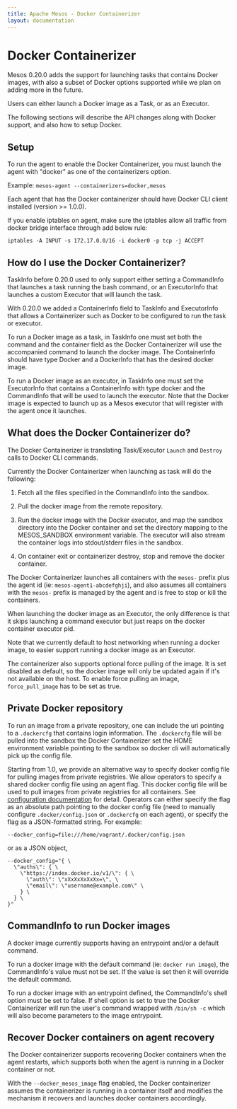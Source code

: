 ```yaml
---
title: Apache Mesos - Docker Containerizer
layout: documentation
---
```


# Docker Containerizer

Mesos 0.20.0 adds the support for launching tasks that contains Docker
images, with also a subset of Docker options supported while we plan
on adding more in the future.

Users can either launch a Docker image as a Task, or as an Executor.

The following sections will describe the API changes along with Docker
support, and also how to setup Docker.

## Setup

To run the agent to enable the Docker Containerizer, you must launch
the agent with "docker" as one of the containerizers option.

Example: `mesos-agent --containerizers=docker,mesos`

Each agent that has the Docker containerizer should have Docker CLI
client installed (version >= 1.0.0).

If you enable iptables on agent, make sure the iptables allow all
traffic from docker bridge interface through add below rule:

    iptables -A INPUT -s 172.17.0.0/16 -i docker0 -p tcp -j ACCEPT

## How do I use the Docker Containerizer?

TaskInfo before 0.20.0 used to only support either setting a
CommandInfo that launches a task running the bash command, or an
ExecutorInfo that launches a custom Executor that will launch the
task.

With 0.20.0 we added a ContainerInfo field to TaskInfo and
ExecutorInfo that allows a Containerizer such as Docker to be
configured to run the task or executor.

To run a Docker image as a task, in TaskInfo one must set both the
command and the container field as the Docker Containerizer will use
the accompanied command to launch the docker image.  The ContainerInfo
should have type Docker and a DockerInfo that has the desired docker
image.

To run a Docker image as an executor, in TaskInfo one must set the
ExecutorInfo that contains a ContainerInfo with type docker and the
CommandInfo that will be used to launch the executor.  Note that the
Docker image is expected to launch up as a Mesos executor that will
register with the agent once it launches.

## What does the Docker Containerizer do?

The Docker Containerizer is translating Task/Executor `Launch` and
`Destroy` calls to Docker CLI commands.

Currently the Docker Containerizer when launching as task will do the
following:

1. Fetch all the files specified in the CommandInfo into the sandbox.

2. Pull the docker image from the remote repository.

3. Run the docker image with the Docker executor, and map the sandbox
directory into the Docker container and set the directory mapping to
the MESOS_SANDBOX environment variable. The executor will also stream
the container logs into stdout/stderr files in the sandbox.

4. On container exit or containerizer destroy, stop and remove the
docker container.

The Docker Containerizer launches all containers with the `mesos-`
prefix plus the agent id (ie: `mesos-agent1-abcdefghji`), and also
assumes all containers with the `mesos-` prefix is managed by the
agent and is free to stop or kill the containers.

When launching the docker image as an Executor, the only difference is
that it skips launching a command executor but just reaps on the
docker container executor pid.

Note that we currently default to host networking when running a
docker image, to easier support running a docker image as an Executor.

The containerizer also supports optional force pulling of the image.
It is set disabled as default, so the docker image will only be
updated again if it's not available on the host. To enable force
pulling an image, `force_pull_image` has to be set as true.

## Private Docker repository

To run an image from a private repository, one can include the uri
pointing to a `.dockercfg` that contains login information.  The
`.dockercfg` file will be pulled into the sandbox the Docker
Containerizer set the HOME environment variable pointing to the
sandbox so docker cli will automatically pick up the config file.

Starting from 1.0, we provide an alternative way to specify docker
config file for pulling images from private registries. We allow
operators to specify a shared docker config file using an agent flag.
This docker config file will be used to pull images from private
registries for all containers. See [configuration
documentation](configuration/agent.md) for detail. Operators can either
specify the flag as an absolute path pointing to the docker config
file (need to manually configure `.docker/config.json` or `.dockercfg`
on each agent), or specify the flag as a JSON-formatted string.  For
example:

    --docker_config=file:///home/vagrant/.docker/config.json

or as a JSON object,

    --docker_config="{ \
      \"auths\": { \
        \"https://index.docker.io/v1/\": { \
          \"auth\": \"xXxXxXxXxXx=\", \
          \"email\": \"username@example.com\" \
        } \
      } \
    }"

## CommandInfo to run Docker images

A docker image currently supports having an entrypoint and/or a
default command.

To run a docker image with the default command (ie: `docker run
image`), the CommandInfo's value must not be set. If the value is set
then it will override the default command.

To run a docker image with an entrypoint defined, the CommandInfo's
shell option must be set to false.  If shell option is set to true the
Docker Containerizer will run the user's command wrapped with `/bin/sh
-c` which will also become parameters to the image entrypoint.

## Recover Docker containers on agent recovery

The Docker containerizer supports recovering Docker containers when
the agent restarts, which supports both when the agent is running in a
Docker container or not.

With the `--docker_mesos_image` flag enabled, the Docker containerizer
assumes the containerizer is running in a container itself and
modifies the mechanism it recovers and launches docker containers
accordingly.
